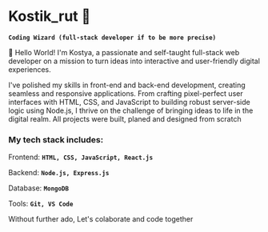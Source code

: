 # Kostik_rut 🧙

**`Coding Wizard (full-stack developer if to be more precise)`**

👋 Hello World! I'm Kostya, a passionate and self-taught full-stack web developer on a mission to turn ideas into interactive and user-friendly digital experiences.

I've polished my skills in front-end and back-end development, creating seamless and responsive applications. From crafting pixel-perfect user interfaces with HTML, CSS, and JavaScript to building robust server-side logic using Node.js, I thrive on the challenge of bringing ideas to life in the digital realm. All projects were built, planed and designed from scratch 

### My tech stack includes:

Frontend: **`HTML, CSS, JavaScript, React.js`** 

Backend: **`Node.js, Express.js`**

Database: **`MongoDB`**

Tools: **`Git, VS Code`**



Without further ado, Let's colaborate and code together


